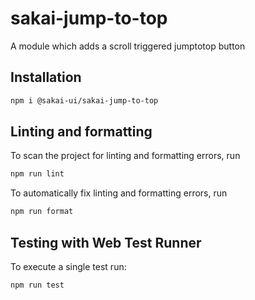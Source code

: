 # sakai-jump-to-top

A module which adds a scroll triggered jumptotop button

## Installation

```bash
npm i @sakai-ui/sakai-jump-to-top
```

## Linting and formatting

To scan the project for linting and formatting errors, run

```bash
npm run lint
```

To automatically fix linting and formatting errors, run

```bash
npm run format
```

## Testing with Web Test Runner

To execute a single test run:

```bash
npm run test
```
